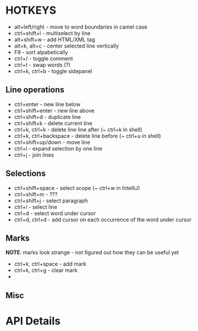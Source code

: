 HOTKEYS
=======

- alt+left/right - move to word boundaries in camel case
- ctrl+shift+l - multiselect by line
- alt+shift+w - add HTML/XML tag
- alt+k, alt+c - center selected line vertically
- F9 - sort alpabetically
- ctrl+/ - toggle comment
- ctrl+t - swap words (?)
- ctrl+k, ctrl+b - toggle sidepanel


Line operations
---------------

- ctrl+enter - new line below
- ctrl+shift+enter - new line above
- ctrl+shift+d - duplicate line
- ctrl+shift+k - delete current line
- ctrl+k, ctrl+k - delete line line after (~ ctrl+k in shell)
- ctrl+k, ctrl+backspace - delete line before (~ ctrl+u in shell)
- ctrl+shift+up/down - move line
- ctrl+l - expand selection by one line
- ctrl+j - join lines


Selections
------------------

- ctrl+shift+space - select scope (~ ctrl+w in IntelliJ)
- ctrl+shift+m - ???
- ctrl+shift+j - select paragraph
- ctrl+l - select line
- ctrl+d - select word under cursor
- ctrl+d, ctrl+d - add cursor on each occurrence of the word under cursor

Marks
-----

**NOTE**: marks look strange - not figured out how they can be useful yet

- ctrl+k, ctrl+space - add mark
- ctrl+k, ctrl+g - clear mark
- 




Misc
----

API Details
===========

